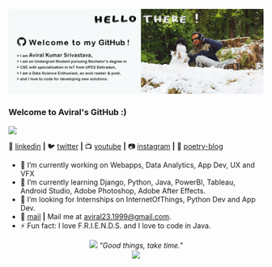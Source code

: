 ![bg][github]

### Welcome to Aviral's GitHub :)
<img align='center' src = "https://github-readme-stats.vercel.app/api?username=aviraw&&show_icons=true&theme=default">

👔 [linkedin][linkedin] **|**
🐦 [twitter][twitter] **|** 
📺 [youtube][youtube] **|** 
📷 [instagram][instagram] **|** 
💙 [poetry-blog][poetry-blog]


* 🔭 I’m currently working on Webapps, Data Analytics, App Dev, UX and VFX
* 🌱 I’m currently learning Django, Python, Java, PowerBI, Tableau, Android Studio, Adobe Photoshop, Adobe After Effects.
* 👯 I’m looking for Internships on InternetOfThings, Python Dev and App Dev.
* 💬 [mail][mail] **|**  Mail me at aviral23.1999@gmail.com.
* ⚡ Fun fact: I love F.R.I.E.N.D.S. and I love to code in Java.

[github]: https://github.com/aviraw/aviraw/blob/master/github.png
[twitter]: https://twitter.com/Aviral237
[youtube]: https://www.youtube.com/channel/UCI4D4bm6clAdmDNQNiWrcvw?view_as=subscriber
[instagram]: https://www.instagram.com/aviral_muriel_bing/
[poetry-blog]: https://www.instagram.com/__littleblueheart__/
[linkedin]: https://www.linkedin.com/in/aviral-srivastava-3336b166/
[mail]: mailto:aviral23.1999@gmail.com



<p align='center'>
<img src = "https://github-readme-stats.vercel.app/api/top-langs/?username=aviraw&&langs_count=4&layout=compact">
<i>"Good things, take time."</i><br/>
<img align='center' src="https://visitor-badge.glitch.me/badge?page_id=aviraw.visitorBatch">
<p/>

#
